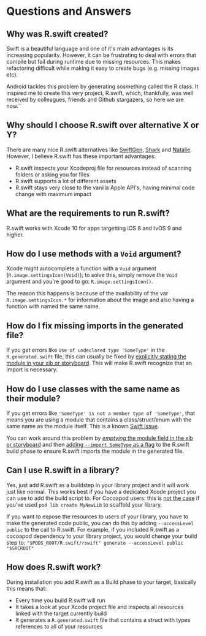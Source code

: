 # Questions and Answers

## Why was R.swift created?

Swift is a beautiful language and one of it's main advantages is its increasing popularity. However, it can be frustrating to deal with errors that compile but fail during runtime due to missing resources. This makes refactoring difficult while making it easy to create bugs (e.g. missing images etc).

Android tackles this problem by generating sosmething called the R class. It inspired me to create this very project, R.swift, which, thankfully, was well received by colleagues, friends and Github stargazers, so here we are now.``

## Why should I choose R.swift over alternative X or Y?

There are many nice R.swift alternatives like [SwiftGen](https://github.com/AliSoftware/SwiftGen), [Shark](https://github.com/kaandedeoglu/Shark) and [Natalie](https://github.com/krzyzanowskim/Natalie). However, I believe R.swift has these important advantages:
- R.swift inspects your Xcodeproj file for resources instead of scanning folders or asking you for files
- R.swift supports a lot of different assets
- R.swift stays very close to the vanilla Apple API's, having minimal code change with maximum impact

## What are the requirements to run R.swift?

R.swift works with Xcode 10 for apps targetting iOS 8 and tvOS 9 and higher.

## How do I use methods with a `Void` argument?

Xcode might autocomplete a function with a `Void` argument (`R.image.settingsIcon(Void)`); to solve this, simply remove the `Void` argument and you're good to go: `R.image.settingsIcon()`.

The reason this happens is because of the availability of the var `R.image.settingsIcon.*` for information about the image and also having a function with named the same name.

## How do I fix missing imports in the generated file?

If you get errors like `Use of undeclared type 'SomeType'` in the `R.generated.swift` file, this can usually be fixed by [explicitly stating the module in your xib or storyboard](Images/ExplicitCustomModule.png). This will make R.swift recognize that an import is necessary.

## How do I use classes with the same name as their module?

If you get errors like `'SomeType' is not a member type of 'SomeType'`, that means you are using a module that contains a class/struct/enum with the same name as the module itself. This is a known [Swift issue](https://bugs.swift.org/browse/SR-898).

You can work around this problem by [*emptying* the module field in the xib or storyboard](Images/ExplicitCustomModule.png) and then [adding `--import SomeType` as a flag](Images/CustomImport.png) to the R.swift build phase to ensure R.swift imports the module in the generated file.

## Can I use R.swift in a library?

Yes, just add R.swift as a buildstep in your library project and it will work just like normal. This works best if you have a dedicated Xcode project you can use to add the build script to. For Cocoapod users: this is [not the case](https://github.com/mac-cain13/R.swift/issues/430#issue-344112657) if you've used `pod lib create MyNewLib` to scaffold your library.

If you want to expose the resources to users of your library, you have to make the generated code public, you can do this by adding `--accessLevel public` to the call to R.swift. For example, if you included R.swift as a cocoapod dependency to your library project, you would change your build step to: `"$PODS_ROOT/R.swift/rswift" generate --accessLevel public "$SRCROOT"`

## How does R.swift work?

During installation you add R.swift as a Build phase to your target, basically this means that:
- Every time you build R.swift will run
- It takes a look at your Xcode project file and inspects all resources linked with the target currently build
- It generates a `R.generated.swift` file that contains a struct with types references to all of your resources 

